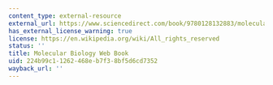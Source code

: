 ```yaml
---
content_type: external-resource
external_url: https://www.sciencedirect.com/book/9780128132883/molecular-biology
has_external_license_warning: true
license: https://en.wikipedia.org/wiki/All_rights_reserved
status: ''
title: Molecular Biology Web Book
uid: 224b99c1-1262-468e-b7f3-8bf5d6cd7352
wayback_url: ''
---
```


